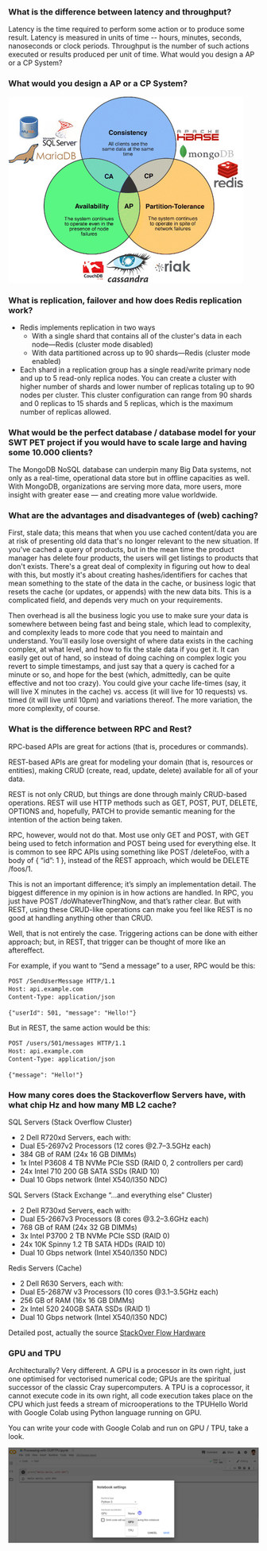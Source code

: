 ### What is the difference between latency and throughput? ###

Latency is the time required to perform some action or to produce some result. Latency is measured in units of time -- hours, minutes, seconds, nanoseconds or clock periods. Throughput is the number of such actions executed or results produced per unit of time.
What would you design a AP or a CP System?
### What would you design a AP or a CP System? ###

![AP and CP](https://raw.githubusercontent.com/Hassan-json/A2-Architectures/master/images/CAP-theorem-with-databases-that-choose-CA-CP-and-AP.png)

### What is replication, failover and how does Redis replication work? ###

- Redis implements replication in two ways
	- With a single shard that contains all of the cluster's data in each node—Redis (cluster mode disabled)
	- With data partitioned across up to 90 shards—Redis (cluster mode enabled)                  
- Each shard in a replication group has a single read/write primary node and up to 5 read-only replica nodes. You can create a cluster with higher number of shards and lower number of replicas totaling up to 90 nodes per cluster. This cluster configuration can range from 90 shards and 0 replicas to 15 shards and 5 replicas, which is the maximum number of replicas allowed.

### What would be the perfect database / database model for your SWT PET project if you would have to scale large and having some 10.000 clients? ### 

The MongoDB NoSQL database can underpin many Big Data systems, not only as a real-time, operational data store but in offline capacities as well. With MongoDB, organizations are serving more data, more users, more insight with greater ease — and creating more value worldwide.

### What are the advantages and disadvanteges of (web) caching? ###

First, stale data; this means that when you use cached content/data you are at risk of presenting old data that's no longer relevant to the new situation. If you've cached a query of products, but in the mean time the product manager has delete four products, the users will get listings to products that don't exists. There's a great deal of complexity in figuring out how to deal with this, but mostly it's about creating hashes/identifiers for caches that mean something to the state of the data in the cache, or business logic that resets the cache (or updates, or appends) with the new data bits. This is a complicated field, and depends very much on your requirements.

Then overhead is all the business logic you use to make sure your data is somewhere between being fast and being stale, which lead to complexity, and complexity leads to more code that you need to maintain and understand. You'll easily lose oversight of where data exists in the caching complex, at what level, and how to fix the stale data if you get it. It can easily get out of hand, so instead of doing caching on complex logic you revert to simple timestamps, and just say that a query is cached for a minute or so, and hope for the best (which, admittedly, can be quite effective and not too crazy). You could give your cache life-times (say, it will live X minutes in the cache) vs. access (it will live for 10 requests) vs. timed (it will live until 10pm) and variations thereof. The more variation, the more complexity, of course.

### What is the difference between RPC and Rest? ###

RPC-based APIs are great for actions (that is, procedures or commands).

REST-based APIs are great for modeling your domain (that is, resources or entities), making CRUD (create, read, update, delete) available for all of your data.

REST is not only CRUD, but things are done through mainly CRUD-based operations. REST will use HTTP methods such as GET, POST, PUT, DELETE, OPTIONS and, hopefully, PATCH to provide semantic meaning for the intention of the action being taken.

RPC, however, would not do that. Most use only GET and POST, with GET being used to fetch information and POST being used for everything else. It is common to see RPC APIs using something like POST /deleteFoo, with a body of { “id”: 1 }, instead of the REST approach, which would be DELETE /foos/1.

This is not an important difference; it’s simply an implementation detail. The biggest difference in my opinion is in how actions are handled. In RPC, you just have POST /doWhateverThingNow, and that’s rather clear. But with REST, using these CRUD-like operations can make you feel like REST is no good at handling anything other than CRUD.

Well, that is not entirely the case. Triggering actions can be done with either approach; but, in REST, that trigger can be thought of more like an aftereffect.

For example, if you want to “Send a message” to a user, RPC would be this: 

```
POST /SendUserMessage HTTP/1.1
Host: api.example.com
Content-Type: application/json

{"userId": 501, "message": "Hello!"}
```
But in REST, the same action would be this:

```
POST /users/501/messages HTTP/1.1
Host: api.example.com
Content-Type: application/json

{"message": "Hello!"}
```

### How many cores does the Stackoverflow Servers have, with what chip Hz and how many MB L2 cache? ### 

SQL Servers (Stack Overflow Cluster)
- 2 Dell R720xd Servers, each with:
- Dual E5-2697v2 Processors (12 cores @2.7–3.5GHz each)
- 384 GB of RAM (24x 16 GB DIMMs)
- 1x Intel P3608 4 TB NVMe PCIe SSD (RAID 0, 2 controllers per card)
- 24x Intel 710 200 GB SATA SSDs (RAID 10)
- Dual 10 Gbps network (Intel X540/I350 NDC)

SQL Servers (Stack Exchange “…and everything else” Cluster)
- 2 Dell R730xd Servers, each with:
- Dual E5-2667v3 Processors (8 cores @3.2–3.6GHz each)
- 768 GB of RAM (24x 32 GB DIMMs)
- 3x Intel P3700 2 TB NVMe PCIe SSD (RAID 0)
- 24x 10K Spinny 1.2 TB SATA HDDs (RAID 10)
- Dual 10 Gbps network (Intel X540/I350 NDC)

Redis Servers (Cache)
- 2 Dell R630 Servers, each with:
- Dual E5-2687W v3 Processors (10 cores @3.1–3.5GHz each)
- 256 GB of RAM (16x 16 GB DIMMs)
- 2x Intel 520 240GB SATA SSDs (RAID 1)
- Dual 10 Gbps network (Intel X540/I350 NDC)


Detailed post, actually the source 
[StackOver Flow Hardware](https://nickcraver.com/blog/2016/03/29/stack-overflow-the-hardware-2016-edition/)

### GPU and TPU ###
Architecturally? Very different. A GPU is a processor in its own right, just one optimised for vectorised numerical code; GPUs are the spiritual successor of the classic Cray supercomputers. A TPU is a coprocessor, it cannot execute code in its own right, all code execution takes place on the CPU which just feeds a stream of microoperations to the TPUHello World with Google Colab using Python language running on GPU. 

You can write your code with Google Colab and run on GPU / TPU, take a look. 

![Hello World](https://raw.githubusercontent.com/Hassan-json/A2-Architectures/master/images/Capture.PNG)
